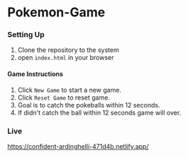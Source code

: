 # Pokemon-Game

### Setting Up
1. Clone the repository to the system
2. open `index.html` in your browser

#### Game Instructions
1. Click `New Game` to start a new game.
2. Click `Reset Game` to reset game.
3. Goal is to catch the pokeballs within 12 seconds.
4. If didn't catch the ball within 12 seconds game will over.

### Live
https://confident-ardinghelli-471d4b.netlify.app/
